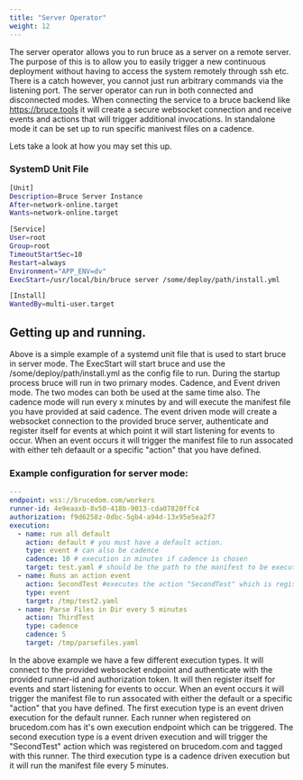 ```yaml
---
title: "Server Operator"
weight: 12
---
```

The server operator allows you to run bruce as a server on a remote server.  The purpose of this is to allow you to easily trigger a new continuous deployment without having to access the system remotely through ssh etc.  There is a catch however, you cannot just run arbitrary commands via the listening port.  The server operator can run in both connected and disconnected modes.  When connecting the service to a bruce backend like https://bruce.tools it will create a secure websocket connection and receive events and actions that will trigger additional invocations.  In standalone mode it can be set up to run specific manivest files on a cadence.

Lets take a look at how you may set this up.

### SystemD Unit File
```bash
[Unit]
Description=Bruce Server Instance
After=network-online.target
Wants=network-online.target

[Service]
User=root
Group=root
TimeoutStartSec=10
Restart=always
Environment="APP_ENV=dv"
ExecStart=/usr/local/bin/bruce server /some/deploy/path/install.yml

[Install]
WantedBy=multi-user.target
```

## Getting up and running.
Above is a simple example of a systemd unit file that is used to start bruce in server mode.  The ExecStart will start bruce and use the /some/deploy/path/install.yml as the config file to run.  During the startup process bruce will run in two primary modes.  Cadence, and Event driven mode.  The two modes can both be used at the same time also.  The cadence mode will run every x minutes by and will execute the manifest file you have provided at said cadence.  The event driven mode will create a websocket connection to the provided bruce server, authenticate and register itself for events at which point it will start listening for events to occur.  When an event occurs it will trigger the manifest file to run assocated with either teh defaault or a specific "action" that you have defined.

### Example configuration for server mode:
```yaml
---
endpoint: wss://brucedom.com/workers
runner-id: 4e9eaaxb-8v50-418b-9013-cda07820ffc4
authorization: f9d6258z-0dbc-5gb4-a94d-13x95e5ea2f7
execution:
  - name: run all default
    action: default # you must have a default action.
    type: event # can also be cadence
    cadence: 10 # execution in minutes if cadence is chosen
    target: test.yaml # should be the path to the manifest to be executed, in this case main branch example config
  - name: Runs an action event 
    action: SecondTest #executes the action "SecondTest" which is registered on brucedom.com and tagged to this runner.
    type: event
    target: /tmp/test2.yaml 
  - name: Parse Files in Dir every 5 minutes
    action: ThirdTest
    type: cadence
    cadence: 5
    target: /tmp/parsefiles.yaml
```

In the above example we have a few different execution types. It will connect to the provided websocket endpoint and authenticate with the provided runner-id and authorization token.  It will then register itself for events and start listening for events to occur.  When an event occurs it will trigger the manifest file to run assocated with either the default or a specific "action" that you have defined.  The first execution type is an event driven execution for the default runner.  Each runner when registered on brucedom.com has it's own execution endpoint which can be triggered. The second execution type is a event driven execution and will trigger the "SecondTest" action which was registered on brucedom.com and tagged with this runner.  The third execution type is a cadence driven execution but it will run the manifest file every 5 minutes.



